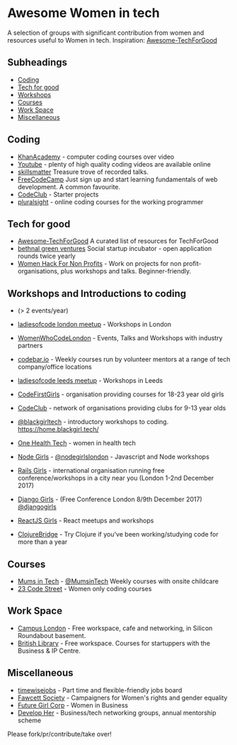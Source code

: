 # Awesome Women in tech

A selection of groups with significant contribution from women and resources useful to Women in tech. 
Inspiration: [Awesome-TechForGood](https://github.com/TechforgoodCAST/awesome-techforgood)

## Subheadings
- [Coding](#coding)
- [Tech for good](#tech-for-good)
- [Workshops](#workshops-and-introductions-to-coding)
- [Courses](#courses)
- [Work Space](#work-space)
- [Miscellaneous](#miscellaneous)


## Coding
- [KhanAcademy](https://www.khanacademy.org/computing/computer-programming) - computer coding courses over video
- [Youtube](https://www.youtube.org) - plenty of high quality coding videos are available online 
- [skillsmatter](https://skillsmatter.com) Treasure trove of recorded talks.
- [FreeCodeCamp](https://www.freecodecamp.org/) Just sign up and start learning fundamentals of web development. A common favourite.
- [CodeClub](https://codeclubprojects.org/en-GB/) - Starter projects
- [pluralsight](http://pluralsight.co) - online coding courses for the working programmer

## Tech for good
- [Awesome-TechForGood](https://github.com/TechforgoodCAST/awesome-techforgood) A curated list of resources for TechForGood
- [bethnal green ventures](https://bethnalgreenventures.com/) Social startup incubator - open application rounds twice yearly
- [Women Hack For Non Profits](http://www.womenhackfornonprofits.com/) - Work on projects for non profit-organisations, plus workshops and talks. Beginner-friendly.

## Workshops and Introductions to coding 
- (> 2 events/year)
- [ladiesofcode london meetup](https://www.meetup.com/Ladies-of-Code-UK/) - Workshops in London
- [WomenWhoCodeLondon](https://www.meetup.com/Women-Who-Code-London/) - Events, Talks and Workshops with industry partners
- [codebar.io](codebar.io) - Weekly courses run by volunteer mentors at a range of tech company/office locations
- [ladiesofcode leeds meetup](https://www.meetup.com/Ladies-of-Code-Leeds/) - Workshops in Leeds
- [CodeFirstGirls](http://www.codefirstgirls.org.uk/) - organisation providing courses for 18-23 year old girls
- [CodeClub](https://www.codeclub.org.uk/) - network of organisations providing clubs for 9-13 year olds
- [@blackgirltech](https://twitter.com/@blackgirltech) - introductory workshops to coding. https://home.blackgirl.tech/
- [One Health Tech](https://www.meetup.com/OneHealthTechUK/) - women in health tech

- [Node Girls](http://nodegirls.io/) - [@nodegirlslondon](@nodegirlslondon) - Javascript and Node workshops
- [Rails Girls](http://railsgirls.com/) - international organisation running free conference/workshops in a city near you (London 1-2nd December 2017)
- [Django Girls](https://djangogirls.org/) - (Free Conference London 8/9th December 2017)  [@djangogirls](http://twitter.com/@djangogirls)
- [ReactJS Girls](https://twitter.com/ReactJSgirls) - React meetups and workshops
- [ClojureBridge](https://twitter.com/@ClojureBridge) - Try Clojure if you've been working/studying code for more than a year

## Courses
- [Mums in Tech](https://www.mumsintechnology.co.uk/) - [@MumsinTech](http://twitter.com/@mumsintech) Weekly courses with onsite childcare
- [23 Code Street](https://twitter.com/23codestreet) - Women only coding courses


## Work Space
- [Campus London](http://campus.co/) - Free workspace, cafe and networking, in Silicon Roundabout basement.
- [British Library](http://bl.uk) - Free workspace. Courses for startuppers with the Business & IP Centre.


## Miscellaneous
- [timewisejobs](https://www.timewisejobs.co.uk/) - Part time and flexible-friendly jobs board 
- [Fawcett Society](https://www.fawcettsociety.org.uk/) - Campaigners for Women's rights and gender equality
- [Future Girl Corp](https://twitter.com/FutureGirlCorp) - Women in Business
- [Develop Her](https://twitter.com/developheruk) - Business/tech networking groups, annual mentorship scheme

Please fork/pr/contribute/take over!
